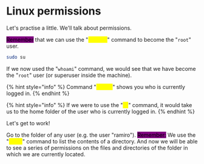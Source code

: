 # Linux permissions

Let's practise a little. We'll talk about permissions.

<mark style="background-color:purple;">Remember</mark> that we can use the "<mark style="color:yellow;">`sudo su`</mark>" command to become the "`root`" user.

```bash
sudo su
```

If we now used the "`whoami`" command, we would see that we have become the "`root`" user (or superuser inside the machine).

{% hint style="info" %}
Command "<mark style="color:yellow;">`whoami`</mark>" shows you who is currently logged in.
{% endhint %}

{% hint style="info" %}
If we were to use the "<mark style="color:yellow;">`cd`</mark>" command, it would take us to the home folder of the user who is currently logged in.
{% endhint %}

Let's get to work!

Go to the folder of any user (e.g. the user "ramiro"). <mark style="background-color:purple;">Remember:</mark> We use the "<mark style="color:yellow;">`ls -l`</mark>" command to list the contents of a directory. And now we will be able to see a series of permissions on the files and directories of the folder in which we are currently located.



